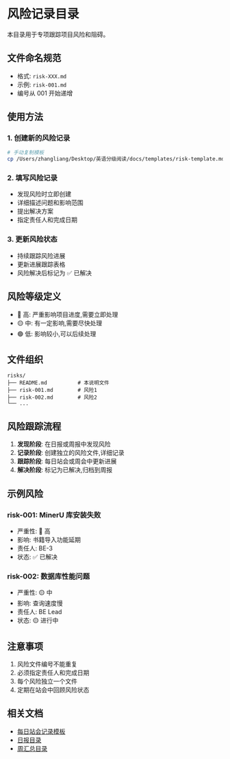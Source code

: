 # 风险记录目录

本目录用于专项跟踪项目风险和阻碍。

## 文件命名规范

- 格式: `risk-XXX.md`
- 示例: `risk-001.md`
- 编号从 001 开始递增

## 使用方法

### 1. 创建新的风险记录

```bash
# 手动复制模板
cp /Users/zhangliang/Desktop/英语分级阅读/docs/templates/risk-template.md /Users/zhangliang/Desktop/英语分级阅读/docs/risks/risk-001.md
```

### 2. 填写风险记录

- 发现风险时立即创建
- 详细描述问题和影响范围
- 提出解决方案
- 指定责任人和完成日期

### 3. 更新风险状态

- 持续跟踪风险进展
- 更新进展跟踪表格
- 风险解决后标记为 ✅ 已解决

## 风险等级定义

- 🔴 高: 严重影响项目进度,需要立即处理
- 🟡 中: 有一定影响,需要尽快处理
- 🟢 低: 影响较小,可以后续处理

## 文件组织

```
risks/
├── README.md          # 本说明文件
├── risk-001.md        # 风险1
├── risk-002.md        # 风险2
└── ...
```

## 风险跟踪流程

1. **发现阶段**: 在日报或周报中发现风险
2. **记录阶段**: 创建独立的风险文件,详细记录
3. **跟踪阶段**: 每日站会或周会中更新进展
4. **解决阶段**: 标记为已解决,归档到周报

## 示例风险

### risk-001: MinerU 库安装失败
- 严重性: 🔴 高
- 影响: 书籍导入功能延期
- 责任人: BE-3
- 状态: ✅ 已解决

### risk-002: 数据库性能问题
- 严重性: 🟡 中
- 影响: 查询速度慢
- 责任人: BE Lead
- 状态: 🟡 进行中

## 注意事项

1. 风险文件编号不能重复
2. 必须指定责任人和完成日期
3. 每个风险独立一个文件
4. 定期在站会中回顾风险状态

## 相关文档

- [每日站会记录模板](/docs/每日站会记录模板.md)
- [日报目录](/docs/daily-standup/)
- [周汇总目录](/docs/weekly-summary/)
